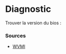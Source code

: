 # Diagnostic

Trouver la version du bios :


### Sources 
- [WVMI](https://docs.microsoft.com/en-us/powershell/module/microsoft.powershell.management/get-wmiobject?view=powershell-5.1)